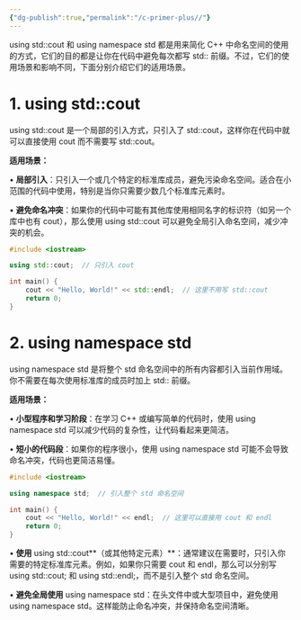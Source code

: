 ```yaml
---
{"dg-publish":true,"permalink":"/c-primer-plus//"}
---
```




using std::cout 和 using namespace std 都是用来简化 C++ 中命名空间的使用的方式，它们的目的都是让你在代码中避免每次都写 std:: 前缀。不过，它们的使用场景和影响不同，下面分别介绍它们的适用场景。



# **1. using std::cout**
  

using std::cout 是一个局部的引入方式，只引入了 std::cout，这样你在代码中就可以直接使用 cout 而不需要写 std::cout。

  

**适用场景：**

• **局部引入**：只引入一个或几个特定的标准库成员，避免污染命名空间。适合在小范围的代码中使用，特别是当你只需要少数几个标准库元素时。

• **避免命名冲突**：如果你的代码中可能有其他库使用相同名字的标识符（如另一个库中也有 cout），那么使用 using std::cout 可以避免全局引入命名空间，减少冲突的机会。

```cpp
#include <iostream>

using std::cout;  // 只引入 cout

int main() {
    cout << "Hello, World!" << std::endl;  // 这里不用写 std::cout
    return 0;
}
```



# **2. using namespace std**
  

using namespace std 是将整个 std 命名空间中的所有内容都引入当前作用域。你不需要在每次使用标准库的成员时加上 std:: 前缀。

  

**适用场景：**

• **小型程序和学习阶段**：在学习 C++ 或编写简单的代码时，使用 using namespace std 可以减少代码的复杂性，让代码看起来更简洁。

• **短小的代码段**：如果你的程序很小，使用 using namespace std 可能不会导致命名冲突，代码也更简洁易懂。

```cpp
#include <iostream>

using namespace std;  // 引入整个 std 命名空间

int main() {
    cout << "Hello, World!" << endl;  // 这里可以直接用 cout 和 endl
    return 0;
}
```

• **使用** using std::cout**（或其他特定元素）**：通常建议在需要时，只引入你需要的特定标准库元素。例如，如果你只需要 cout 和 endl，那么可以分别写 using std::cout; 和 using std::endl;，而不是引入整个 std 命名空间。

• **避免全局使用** using namespace std：在头文件中或大型项目中，避免使用 using namespace std。这样能防止命名冲突，并保持命名空间清晰。
